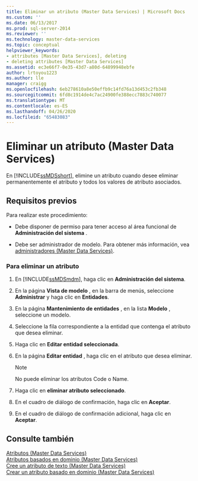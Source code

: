 ```yaml
---
title: Eliminar un atributo (Master Data Services) | Microsoft Docs
ms.custom: ''
ms.date: 06/13/2017
ms.prod: sql-server-2014
ms.reviewer: ''
ms.technology: master-data-services
ms.topic: conceptual
helpviewer_keywords:
- attributes [Master Data Services], deleting
- deleting attributes [Master Data Services]
ms.assetid: ec3e66f7-0e35-43d7-a80d-64899948ebfe
author: lrtoyou1223
ms.author: lle
manager: craigg
ms.openlocfilehash: 6eb278610a8e50effb9c14fd76a13d453c2fb348
ms.sourcegitcommit: 6fd8c1914de4c7ac24900fe388ecc7883c740077
ms.translationtype: MT
ms.contentlocale: es-ES
ms.lasthandoff: 04/26/2020
ms.locfileid: "65483083"
---
```

# <a name="delete-an-attribute-master-data-services"></a>Eliminar un atributo (Master Data Services)
  En [!INCLUDE[ssMDSshort](../includes/ssmdsshort-md.md)], elimine un atributo cuando desee eliminar permanentemente el atributo y todos los valores de atributo asociados.  
  
## <a name="prerequisites"></a>Requisitos previos  
 Para realizar este procedimiento:  
  
-   Debe disponer de permiso para tener acceso al área funcional de **Administración del sistema** .  
  
-   Debe ser administrador de modelo. Para obtener más información, vea [administradores &#40;Master Data Services&#41;](administrators-master-data-services.md).  
  
### <a name="to-delete-an-attribute"></a>Para eliminar un atributo  
  
1.  En [!INCLUDE[ssMDSmdm](../includes/ssmdsmdm-md.md)], haga clic en **Administración del sistema**.  
  
2.  En la página **Vista de modelo** , en la barra de menús, seleccione **Administrar** y haga clic en **Entidades**.  
  
3.  En la página **Mantenimiento de entidades** , en la lista **Modelo** , seleccione un modelo.  
  
4.  Seleccione la fila correspondiente a la entidad que contenga el atributo que desea eliminar.  
  
5.  Haga clic en **Editar entidad seleccionada**.  
  
6.  En la página **Editar entidad** , haga clic en el atributo que desea eliminar.  
  
    > [!NOTE]  
    >  No puede eliminar los atributos Code o Name.  
  
7.  Haga clic en **eliminar atributo seleccionado**.  
  
8.  En el cuadro de diálogo de confirmación, haga clic en **Aceptar**.  
  
9. En el cuadro de diálogo de confirmación adicional, haga clic en **Aceptar**.  
  
## <a name="see-also"></a>Consulte también  
 [Atributos &#40;Master Data Services&#41;](../../2014/master-data-services/attributes-master-data-services.md)   
 [Atributos basados en dominio &#40;Master Data Services&#41;](../../2014/master-data-services/domain-based-attributes-master-data-services.md)   
 [Cree un atributo de texto &#40;Master Data Services&#41;](../../2014/master-data-services/create-a-text-attribute-master-data-services.md)   
 [Crear un atributo basado en dominio &#40;Master Data Services&#41;](../../2014/master-data-services/create-a-domain-based-attribute-master-data-services.md)  
  
  
